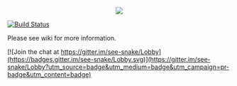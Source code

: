 <p align="center">
  <img src="https://github.com/snakes-in-the-box/see-snake/blob/master/logo.png">
</p>

[![Build Status](https://travis-ci.org/snakes-in-the-box/see-snake.svg?branch=master)](https://travis-ci.org/snakes-in-the-box/see-snake)

Please see wiki for more information.


[![Join the chat at https://gitter.im/see-snake/Lobby](https://badges.gitter.im/see-snake/Lobby.svg)](https://gitter.im/see-snake/Lobby?utm_source=badge&utm_medium=badge&utm_campaign=pr-badge&utm_content=badge)